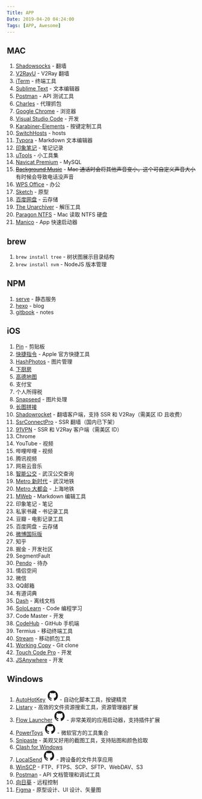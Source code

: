 ```yaml
---
Title: APP
Date: 2019-04-20 04:24:00
Tags: [APP, Awesome]
---
```


## MAC

1. [Shadowsocks](https://github.com/shadowsocks/ShadowsocksX-NG) - 翻墙
2. [V2RayU](https://github.com/yanue/V2rayU) - V2Ray 翻墙
3. [iTerm](https://www.iterm2.com/) - 终端工具
4. [Sublime Text](https://www.sublimetext.com/) - 文本编辑器
5. [Postman](https://www.getpostman.com/downloads/) - API 测试工具
6. [Charles](https://www.charlesproxy.com/download/) - 代理抓包
7. [Google Chrome](https://www.google.com/intl/zh-CN/chrome/) - 浏览器
8. [Visual Studio Code](https://code.visualstudio.com/) - 开发
9. [Karabiner-Elements](https://github.com/tekezo/Karabiner-Elements) - 按键定制工具
10. [SwitchHosts](https://github.com/oldj/SwitchHosts) - hosts
11. [Typora](https://typora.io/) - Markdown 文本编辑器
12. [印象笔记](https://www.yinxiang.com/) - 笔记记录
13. [uTools](https://u.tools/) - 小工具集
14. [Navicat Premium](https://www.navicat.com.cn/products) - MySQL
15. [~~Background Music~~](https://github.com/kyleneideck/BackgroundMusic) - ~~Mac 通话时会将其他声音变小，这个可自定义声音大小~~ 有时候会导致电话没声音
16. [WPS Office](https://www.wps.cn/) - 办公
17. [Sketch](https://www.sketch.com/) - 原型
18. [百度网盘](http://pan.baidu.com/download) - 云存储
19. [The Unarchiver](https://theunarchiver.com/) - 解压工具
20. [Paragon NTFS](https://www.paragon-software.com/us/home/ntfs-mac/) - Mac 读取 NTFS 硬盘
21. [Manico](https://manico.im/) - App 快速启动器

## brew

1. `brew install tree` - 树状图展示目录结构
2. `brew install nvm` - NodeJS 版本管理

## NPM

1. [serve](https://github.com/zeit/serve) - 静态服务
2. [hexo](https://hexo.io/zh-cn/) - blog
3. [gitbook](https://github.com/GitbookIO/gitbook-cli) - notes

## iOS

1. [Pin](https://itunes.apple.com/cn/app/pin-%E5%89%AA%E8%B4%B4%E6%9D%BF%E6%89%A9%E5%B1%95/id1039643846?mt=8) - 剪贴板
2. [快捷指令](https://itunes.apple.com/cn/app/%E5%BF%AB%E6%8D%B7%E6%8C%87%E4%BB%A4/id915249334?mt=8) - Apple 官方快捷工具
3. [HashPhotos](https://itunes.apple.com/cn/app/hashphotos/id685784609?mt=8) - 图片管理
4. [下厨房](https://itunes.apple.com/cn/app/%E4%B8%8B%E5%8E%A8%E6%88%BF-%E7%BE%8E%E9%A3%9F%E8%8F%9C%E8%B0%B1/id460979760?mt=8)
5. [高德地图](https://itunes.apple.com/cn/app/%E9%AB%98%E5%BE%B7%E5%9C%B0%E5%9B%BE-%E7%B2%BE%E5%87%86%E5%9C%B0%E5%9B%BE-%E5%AF%BC%E8%88%AA%E5%87%BA%E8%A1%8C%E5%BF%85%E5%A4%87/id461703208?mt=8)
6. 支付宝
7. 个人所得税
8. [Snapseed](https://itunes.apple.com/cn/app/snapseed/id439438619?mt=8) - 图片处理
9. [长图拼接](https://itunes.apple.com/cn/app/%E9%95%BF%E5%9B%BE%E6%8B%BC%E6%8E%A5-%E8%BD%BB%E6%9D%BE%E6%8B%BC%E6%88%AA%E5%B1%8F/id1175878538?mt=8)
10. [Shadowrocket](https://apps.apple.com/us/app/shadowrocket/id932747118) - 翻墙客户端，支持 SSR 和 V2Ray（需美区 ID 且收费）
11. [SsrConnectPro](https://itunes.apple.com/cn/app/ssrconnectpro/id1272045249?mt=8) - SSR 翻墙（国内已下架）
12. [91VPN](https://apps.apple.com/us/app/91vpn/id1483753706) - SSR 和 V2Ray 客户端（需美区 ID）
13. Chrome
14. YouTube - 视频
15. 哔哩哔哩 - 视频
16. 腾讯视频
17. 网易云音乐
18. [智能公交](https://apps.apple.com/cn/app/%E6%99%BA%E8%83%BD%E5%85%AC%E4%BA%A4-%E5%AE%9E%E6%97%B6%E5%85%AC%E4%BA%A4-%E5%9C%B0%E9%93%81%E6%8D%A2%E4%B9%98%E5%85%A8%E7%9F%A5%E6%99%93/id592634259) - 武汉公交查询
19. [Metro 新时代](https://apps.apple.com/us/app/metro%E6%96%B0%E6%97%B6%E4%BB%A3/id1121139634) - 武汉地铁
20. [Metro 大都会](https://apps.apple.com/cn/app/shanghai-metro-daduhui/id1202750238) - 上海地铁
21. [MWeb](https://itunes.apple.com/cn/app/mweb-%E5%BC%BA%E5%A4%A7%E7%9A%84-markdown-%E7%BC%96%E8%BE%91%E5%92%8C%E5%8F%91%E5%B8%83%E8%BD%AF%E4%BB%B6/id1183407767?mt=8) - Markdown 编辑工具
22. 印象笔记 - 笔记
23. 私家书藏 - 书记录工具
24. 豆瓣 - 电影记录工具
25. 百度网盘 - 云存储
26. [微博国际版](https://itunes.apple.com/cn/app/%E5%BE%AE%E5%8D%9A%E5%9B%BD%E9%99%85%E7%89%88/id1215210046?mt=8)
27. 知乎
28. 掘金 - 开发社区
29. SegmentFault
30. [Pendo](https://itunes.apple.com/cn/app/pendo%E7%AC%94%E8%AE%B0/id805451002?mt=8) - 待办
31. 情侣空间
32. 微信
33. QQ邮箱
34. 有道词典
35. [Dash](https://itunes.apple.com/cn/app/dash-offline-api-docs/id1239167694?mt=8) - 离线文档
36. [SoloLearn](https://apps.apple.com/us/app/sololearn-learn-to-code/id1210079064) - Code 编程学习
37. Code Master - 开发
38. [CodeHub](https://itunes.apple.com/cn/app/codehub-a-client-for-github/id707173885?mt=8) - GitHub 手机端
39. Termius - 移动终端工具
40. [Stream](https://itunes.apple.com/cn/app/stream/id1312141691?mt=8) - 移动抓包工具
41. [Working Copy](https://itunes.apple.com/cn/app/working-copy/id896694807?mt=8) - Git clone
42. [Touch Code Pro](https://itunes.apple.com/cn/app/touch-code-pro/id989524904?mt=8) - 开发
43. [JSAnywhere](https://itunes.apple.com/cn/app/javascript-anywhere-jsanywhere/id363452277?mt=8) - 开发

## Windows

1. [AutoHotKey](https://www.autohotkey.com/) [![](../images/icons/github.svg)](https://github.com/AutoHotkey/AutoHotkey) - 自动化脚本工具，按键精灵
2. [Listary](https://www.listary.com/) - 高效的文件资源搜索工具，资源管理器扩展
3. [Flow Launcher](https://www.flowlauncher.com/) [![](../images/icons/github.svg)](https://github.com/Flow-Launcher/Flow.Launcher) - 非常美观的应用启动器，支持插件扩展
4. [PowerToys](https://learn.microsoft.com/en-us/windows/powertoys/) [![](../images/icons/github.svg)](https://github.com/microsoft/PowerToys) - 微软官方的工具集合
5. [Snipaste](https://www.snipaste.com/) - 美观又好用的截图工具，支持贴图和颜色拾取
6. [Clash for Windows](https://github.com/Fndroid/clash_for_windows_pkg)
7. [LocalSend](https://localsend.org/) [![](../images/icons/github.svg)](https://github.com/localsend/localsend) - 跨设备的文件共享应用
8. [WinSCP](https://winscp.net/eng/index.php) - FTP、FTPS、SCP、SFTP、WebDAV、S3
9.  [Postman](https://www.postman.com/) - API 文档管理和调试工具
10. [向日葵](https://sunlogin.oray.com/) - 远程控制
11. [Figma](https://www.figma.com/) - 原型设计、UI 设计、矢量图

